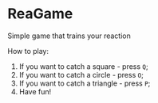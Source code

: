 # ReaGame

Simple game that trains your reaction

How to play:
1) If you want to catch a square - press `Q`;
2) If you want to catch a circle - press `O`;
3) If you want to catch a triangle - press `P`;
4) Have fun!
